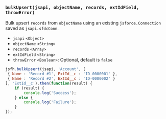 ### ``bulkUpsert(jsapi, objectName, records, extIdField, throwError)``
Bulk upsert ``records`` from ``objectName`` using an existing ``jsforce.Connection`` saved as ``jsapi.sfdcConn``.
- `jsapi` `<Object>`
- `objectName` `<String>`
- `records` `<Array>`
- `extIdField` `<String>`
- `throwError` `<Boolean>`: Optional, default is `false`

```js
jsfh.bulkUpsert(jsapi, 'Account', [
 { Name : 'Record #1', ExtId__c : 'ID-0000001' },
 { Name : 'Record #2', ExtId__c : 'ID-0000002' }
], 'ExtId__c').then(function(result) {
	if (result) {
        console.log('Success');
	} else {
        console.log('Failure');
	}
});
```